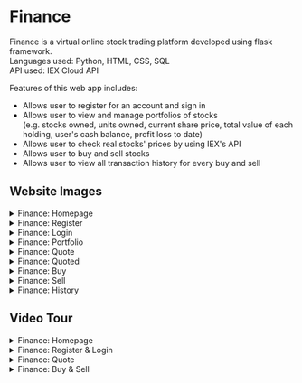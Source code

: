 # Finance #  
Finance is a virtual online stock trading platform developed using flask framework.  
Languages used: Python, HTML, CSS, SQL  
API used: IEX Cloud API  

Features of this web app includes:
* Allows user to register for an account and sign in
* Allows user to view and manage portfolios of stocks  
  (e.g. stocks owned, units owned, current share price, total value of each holding, user's cash balance, profit loss to date)
* Allows user to check real stocks' prices by using IEX's API
* Allows user to buy and sell stocks
* Allows user to view all transaction history for every buy and sell

## Website Images ##
<details>
  <summary>Finance: Homepage</summary>
    <img src="https://user-images.githubusercontent.com/68268595/113578426-653fd200-9655-11eb-8e80-bc12229284f6.png" name="homepage-1-img">
    <img src="https://user-images.githubusercontent.com/68268595/113578462-6f61d080-9655-11eb-9887-358fb32d7ddf.png" name="homepage-2-img">
    <img src="https://user-images.githubusercontent.com/68268595/113578501-78eb3880-9655-11eb-9bae-c6387a98afd4.png" name="homepage-3-img">
    <img src="https://user-images.githubusercontent.com/68268595/113578507-7be62900-9655-11eb-9eeb-d1471ee39ca0.png" name="homepage-4-img">
    <img src="https://user-images.githubusercontent.com/68268595/113578519-7ee11980-9655-11eb-84b1-8cef51c9eec5.png" name="homepage-5-img">
    <img src="https://user-images.githubusercontent.com/68268595/113578533-83a5cd80-9655-11eb-9748-0fa9bb7a7dd5.png" name="homepage-6-img">
</details>

<details>
  <summary>Finance: Register</summary>
    <img src="https://user-images.githubusercontent.com/68268595/113578593-9f10d880-9655-11eb-8790-aca45ffdd188.png" name="register-img">
</details>

<details>
  <summary>Finance: Login</summary>
    <img src="https://user-images.githubusercontent.com/68268595/113578608-a7691380-9655-11eb-8bb6-90f3c12a2035.png" name="login-img">
</details>

<details>
  <summary>Finance: Portfolio</summary>
    <img src="https://user-images.githubusercontent.com/68268595/113579590-1abf5500-9657-11eb-923e-7cca93653692.png" name="portfolio-img">
</details>

<details>
  <summary>Finance: Quote</summary>
    <img src="https://user-images.githubusercontent.com/68268595/113579606-21e66300-9657-11eb-8ff2-20487c2b53cd.png" name="quote-img">
</details>

<details>
  <summary>Finance: Quoted</summary>
    <img src="https://user-images.githubusercontent.com/68268595/113579626-2743ad80-9657-11eb-8b96-a36876adbc21.png" name="quoted-img">
</details>

<details>
  <summary>Finance: Buy</summary>
    <img src="https://user-images.githubusercontent.com/68268595/113579651-2f035200-9657-11eb-941b-c92e27233756.png" name="buy-img">
</details>

<details>
  <summary>Finance: Sell</summary>
    <img src="https://user-images.githubusercontent.com/68268595/113579715-43474f00-9657-11eb-81d2-b399563888a8.png" name="sell-img">
</details>

<details>
  <summary>Finance: History</summary>
    <img src="https://user-images.githubusercontent.com/68268595/113579741-49d5c680-9657-11eb-87cd-ff44cf1bad02.png" name="history-img">
</details>

## Video Tour ##
<details>
  <summary>Finance: Homepage</summary>
    <img src="https://user-images.githubusercontent.com/68268595/113639718-5f291000-96ac-11eb-99d7-f653f0683f99.gif" name="quoted-img">
</details>

<details>
  <summary>Finance: Register & Login</summary>
    <img src="https://user-images.githubusercontent.com/68268595/113579626-2743ad80-9657-11eb-8b96-a36876adbc21.png" name="quoted-img">
</details>

<details>
  <summary>Finance: Quote</summary>
    <img src="https://user-images.githubusercontent.com/68268595/113579626-2743ad80-9657-11eb-8b96-a36876adbc21.png" name="quoted-img">
</details>

<details>
  <summary>Finance: Buy & Sell</summary>
    <img src="https://user-images.githubusercontent.com/68268595/113579626-2743ad80-9657-11eb-8b96-a36876adbc21.png" name="quoted-img">
</details>
